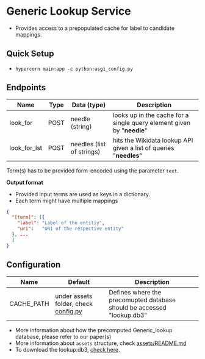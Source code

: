 # Generic Lookup Service

* Provides access to a prepopulated cache for label to candidate mappings.

## Quick Setup 

* ```hypercorn main:app -c python:asgi_config.py```

## Endpoints

| Name            | Type | Data   (type)              | Description |
|-----------------|------|-----------                 |----------------|
| look_for        | POST | needle (string)            | looks up in the cache for a single query element given by "**needle**"|
| look_for_lst    | POST | needles (list of strings)  | hits the Wikidata lookup API given a list of queries "**needles**" |


Term(s) has to be provided form-encoded using the parameter `text`.

**Output format**

* Provided input terms are used as keys in a dictionary.
* Each term might have multiple mappings

```json
{
  "[term]": [{
    "label": "Label of the entitiy",
    "uri":   "URI of the respective entity"
  }, ...
  ]
}
```

## Configuration
| Name                  | Default | Description                                                                |
|-----------------------|---------|----------------------------------------------------------------------------|
| CACHE_PATH | under assets folder, check [config.py](/config.py)       | Defines where the precomupted database should be accessed "lookup.db3" |

* More information about how the precomputed Generic_lookup database, please refer to our paper(s)
* More information about `assets` structure, check [assets/README.md](https://github.com/fusion-jena/JenTab/tree/main/assets)
* To download the lookup.db3, [check here](https://github.com/fusion-jena/JenTab_precomputed_lookup).
